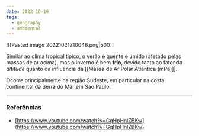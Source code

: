 ```yaml
---
date: 2022-10-19
tags:
  - geography
  - ambiental
---
```

![[Pasted image 20221021210046.png|500]]

Similar ao clima tropical típico, o verão é quente e úmido (afetado pelas massas de ar acima), mas o inverno é bem **frio**, devido tanto ao fator da *altitude* quanto da influência da [[Massa de Ar Polar Atlântica (mPa)]].

Ocorre principalmente na região Sudeste, em particular na costa continental da Serra do Mar em São Paulo.

---
### Referências
- [https://www.youtube.com/watch?v=GqHpHnlZBKw](https://www.youtube.com/watch?v=GqHpHnlZBKw)
